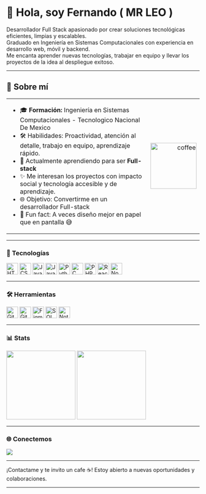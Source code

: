 # 👋 Hola, soy Fernando ( MR LEO )

Desarrollador Full Stack apasionado por crear soluciones tecnológicas eficientes, limpias y escalables.  
Graduado en Ingeniería en Sistemas Computacionales con experiencia en desarrollo web, móvil y backend.  
Me encanta aprender nuevas tecnologías, trabajar en equipo y llevar los proyectos de la idea al despliegue exitoso.


---

## 🚀 Sobre mí
<table>
<tr>
<td>

- 🎓 **Formación:** Ingeniería en Sistemas Computacionales - Tecnologico Nacional De Mexico
- 🛠️ Habilidades: Proactividad, atención al detalle, trabajo en equipo, aprendizaje rápido.
- 🌱 Actualmente aprendiendo para ser **Full-stack**
- ✨ Me interesan los proyectos con impacto social y tecnología accesible y de aprendizaje. 
- 🌐 Objetivo: Convertirme en un desarrollador Full-stack
- 📝 Fun fact: A veces diseño mejor en papel que en pantalla 😅 
</td>
<td align="right">
  <img width="120" height="120" alt="coffee" src="https://cdn.pixabay.com/animation/2025/04/05/10/44/10-44-27-197_512.gif" />
   
</td>
</tr>
</table>


---
### 🧠 Tecnologías

<p>
  <img src="https://cdn.jsdelivr.net/gh/devicons/devicon/icons/html5/html5-original.svg" height="30" alt="HTML" />
  <img src="https://cdn.jsdelivr.net/gh/devicons/devicon/icons/css3/css3-original.svg" height="30" alt="CSS" />
  <img src="https://cdn.jsdelivr.net/gh/devicons/devicon/icons/javascript/javascript-original.svg" height="30" alt="JavaScript" />
  <img src="https://cdn.jsdelivr.net/gh/devicons/devicon/icons/java/java-original.svg" height="30" alt="Java" />
  <img src="https://cdn.jsdelivr.net/gh/devicons/devicon/icons/python/python-original.svg" height="30" alt="Python" />
  <img src="https://cdn.jsdelivr.net/gh/devicons/devicon/icons/c/c-original.svg" height="30" alt="C" />
  <img src="https://cdn.jsdelivr.net/gh/devicons/devicon/icons/php/php-original.svg" height="30" alt="PHP" />
  <img src="https://cdn.jsdelivr.net/gh/devicons/devicon/icons/react/react-original.svg" height="30" alt="React" />
  <img src="https://cdn.jsdelivr.net/gh/devicons/devicon/icons/nodejs/nodejs-original.svg" height="30" alt="Node.js" />
</p>

---

### 🛠️ Herramientas

<p>
  <img src="https://cdn.jsdelivr.net/gh/devicons/devicon/icons/git/git-original.svg" height="30" alt="Git" />
  <img src="https://cdn.jsdelivr.net/gh/devicons/devicon/icons/github/github-original.svg" height="30" alt="GitHub" />
  <img src="https://cdn.jsdelivr.net/gh/devicons/devicon/icons/figma/figma-original.svg" height="30" alt="Figma" />
  <img src="https://cdn.jsdelivr.net/gh/devicons/devicon/icons/mysql/mysql-original.svg" height="30" alt="SQL" />
  <img src="https://upload.wikimedia.org/wikipedia/commons/4/45/Notion_app_logo.png" height="30" alt="Notion" />
</p>

---

### 📊 Stats

<p align="left">
  <img height="180em" src="https://github-readme-stats.vercel.app/api?username=MrLeox0&show_icons=true&theme=radical"/>
  <img height="180em" src="https://github-readme-stats.vercel.app/api/top-langs/?username=MrLeox0&layout=compact&theme=radical"/>
</p>

---

### 🌐 Conectemos

<p>
  <a href="mailto:fernando.ie98@gmail.com">
    <img src="https://img.shields.io/badge/Email-D14836?style=for-the-badge&logo=gmail&logoColor=white"/>
  </a>
</p>

---

¡Contactame y te invito un cafe ☕! Estoy abierto a nuevas oportunidades y colaboraciones.

---
